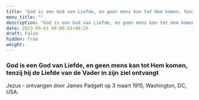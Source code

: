 ```yaml
---
title: "God is een God van Liefde, en geen mens kan tot Hem komen, tenzij hij de Liefde van de Vader in zijn ziel ontvangt"
menu_title: ""
description: "God is een God van Liefde, en geen mens kan tot Hem komen, tenzij hij de Liefde van de Vader in zijn ziel ontvangt"
date: 2023-09-01 06:00:01+00:26
draft: False
hidden: True
weight:
---
```

### God is een God van Liefde, en geen mens kan tot Hem komen, tenzij hij de Liefde van de Vader in zijn ziel ontvangt

Jezus - ontvangen door James Padgett op 3 maart 1915, Washington, DC, USA.
